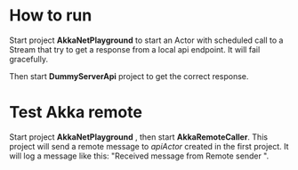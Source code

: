# How to run
Start project **AkkaNetPlayground** to start an Actor with scheduled call to a Stream that try to get a response from a local api endpoint. 
It will fail gracefully.

Then start **DummyServerApi** project to get the correct response.

# Test Akka remote
Start project **AkkaNetPlayground** , then start **AkkaRemoteCaller**. This project will send a remote message to *apiActor* created in the first project.
It will log a message like this: "Received message from Remote sender <sender info>".